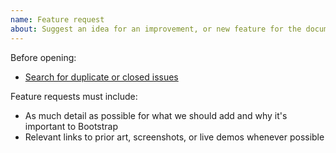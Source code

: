 ```yaml
---
name: Feature request
about: Suggest an idea for an improvement, or new feature for the documentation.
---
```


Before opening:

- [Search for duplicate or closed issues](https://github.com/WTW-IM/bda-des-sys/issues)

Feature requests must include:

- As much detail as possible for what we should add and why it's important to Bootstrap
- Relevant links to prior art, screenshots, or live demos whenever possible
